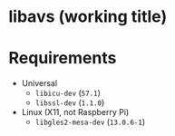 # libavs (working title)

# Requirements

- Universal
  - `libicu-dev` (`57.1`)
  - `libssl-dev` (`1.1.0`)
- Linux (X11, not Raspberry Pi)
  - `libgles2-mesa-dev` (`13.0.6-1`)
